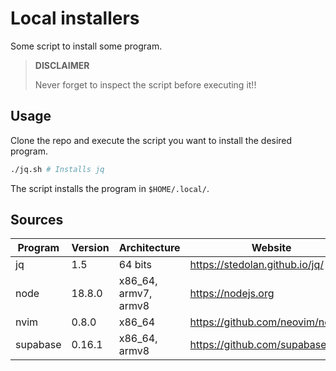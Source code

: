 # Local installers

Some script to install some program.

> **DISCLAIMER**
>
> Never forget to inspect the script before executing it!!

## Usage

Clone the repo and execute the script you want to install the desired program.

```sh
./jq.sh # Installs jq
```

The script installs the program in `$HOME/.local/`.

## Sources

|	Program		|	Version	|	Architecture			|	Website								|	Download link																					|
|---------------|-----------|---------------------------|---------------------------------------|---------------------------------------------------------------------------------------------------|
|	jq			|	1.5		|	64 bits					|	https://stedolan.github.io/jq/		|	https://github.com/stedolan/jq/releases/download/jq-1.5/jq-linux64								|
|	node		|	18.8.0	|	x86_64, armv7, armv8	|	https://nodejs.org					|	https://nodejs.org/dist/v18.8.0/node-v18.8.0-linux-x64.tar.xz									|
|	nvim		|	0.8.0	|	x86_64					|	https://github.com/neovim/neovim	|	https://github.com/neovim/neovim/releases/download/v0.8.0/nvim-linux64.tar.gz					|
|	supabase	|	0.16.1	|	x86_64, armv8			|	https://github.com/supabase/cli		|	https://github.com/supabase/cli/releases/download/v0.16.1/supabase_0.16.1_linux_amd64.tar.gz	|
